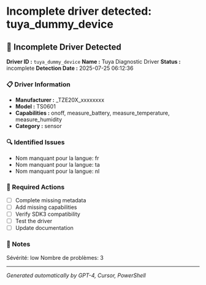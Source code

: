 # Incomplete driver detected: tuya_dummy_device

## 🚨 Incomplete Driver Detected

**Driver ID :** `tuya_dummy_device`
**Name :** Tuya Diagnostic Driver
**Status :** incomplete
**Detection Date :** 2025-07-25 06:12:36

### 📋 Driver Information
- **Manufacturer :** _TZE20X_xxxxxxxx
- **Model :** TS0601
- **Capabilities :** onoff, measure_battery, measure_temperature, measure_humidity
- **Category :** sensor

### 🔍 Identified Issues
- Nom manquant pour la langue: fr
- Nom manquant pour la langue: ta
- Nom manquant pour la langue: nl

### 🎯 Required Actions
- [ ] Complete missing metadata
- [ ] Add missing capabilities
- [ ] Verify SDK3 compatibility
- [ ] Test the driver
- [ ] Update documentation

### 📝 Notes
Sévérité: low
Nombre de problèmes: 3

---
*Generated automatically by GPT-4, Cursor, PowerShell*

